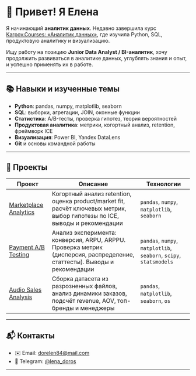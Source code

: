 # 👋 Привет! Я Елена

Я начинающий **аналитик данных**. Недавно завершила курс [Karpov.Courses: «Аналитик данных»](https://karpov.courses/), где изучила Python, SQL, продуктовую аналитику и визуализацию.  

Ищу работу на позицию **Junior Data Analyst / BI-аналитик**, хочу продолжить развиваться в аналитике данных, углублять знания и опыт, и успешно применять их в работе.

---

## 📚 Навыки и изученные темы
- **Python**: pandas, numpy, matplotlib, seaborn  
- **SQL**: выборки, агрегации, JOIN, оконные функции  
- **Статистика**: A/B-тесты, проверка гипотез, теория вероятностей  
- **Продуктовая аналитика**: метрики, когортный анализ, retention, фреймворк ICE  
- **Визуализация**: Power BI, Yandex DataLens  
- **Git** и основы командной работы  

---

## 📂 Проекты

| Проект | Описание | Технологии |
|--------|----------|------------|
| [Marketplace Analytics](#) | Когортный анализ retention, оценка product/market fit, расчёт ключевых метрик, выбор гипотезы по ICE, выводы и рекомендации | `pandas`, `numpy`, `matplotlib`, `seaborn` |
| [Payment A/B Testing](#) | Анализ эксперимента: конверсия, ARPU, ARPPU. Проверка метрик (дисперсия, распределение, статтесты). Выводы и рекомендации | `pandas`, `numpy`, `matplotlib`, `seaborn`, `scipy`, `statsmodels` |
| [Audio Sales Analysis](#) | Сборка датасета из разрозненных файлов, анализ динамики заказов, подсчёт revenue, AOV, топ-бренды и менеджеры | `pandas`, `matplotlib`, `seaborn`, `os` |

---

## 📬 Контакты
- ✉️ Email: [dorelen84@mail.com](mailto:dorelen84@mail.com)  
- 💬 Telegram: [@lena_doros](https://t.me/lena_doros)  

---
